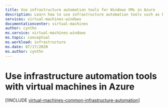 ```yaml
---
title: Use infrastructure automation tools for Windows VMs in Azure 
description: Learn how to use infrastructure automation tools such as PowerShell DSC, Ansible, Chef, Puppet, and Azure Automation to create and manage Windows virtual machines in Azure
services: virtual-machines-windows
documentationcenter: virtual-machines
author: cynthn
ms.service: virtual-machines-windows
ms.topic: conceptual
ms.workload: infrastructure
ms.date: 07/17/2020
ms.author: cynthn
---
```


# Use infrastructure automation tools with virtual machines in Azure
[!INCLUDE [virtual-machines-common-infrastructure-automation](../../../includes/virtual-machines-common-infrastructure-automation.md)]
